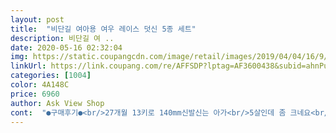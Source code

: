 ```yaml
---
layout: post 
title:  "비단길 여아용 여우 레이스 덧신 5종 세트" 
description: 비단길 여 ..
date: 2020-05-16 02:32:04 
img: https://static.coupangcdn.com/image/retail/images/2019/04/04/16/9/03ce81f7-5569-41fa-830e-b7add6fe736a.jpg 
linkUrl: https://link.coupang.com/re/AFFSDP?lptag=AF3600438&subid=ahnPublicAsk&pageKey=205880848&itemId=606713358&vendorItemId=4591107141&traceid=V0-113-5a1da80bb9899f9e 
categories: [1004] 
color: 4A148C 
price: 6960 
author: Ask View Shop 
cont:  "●구매후기●<br/>27개월 13키로 140mm신발신는 아가<br/>5살인데 좀 크네요<br/>귀여워요<br/>그러려니 하고 샀어요.<br/><br/>근데 사방 실리콘 처리 되어있네요.<br/><br/>내년에 신겨야겠어요<br/>너무귀여워요!!!!<br/>몇번신고 건조기 돌려봐야 알겠지만<br/>어른도 저런거 신으면 벗겨지니까<br/>엄마같은 덧신 신고싶데서 샀어요<br/>일단 맘에 들어요.<br/><br/>전혀벗겨짐없이 잘신고있어요<br/>" 
---
```

